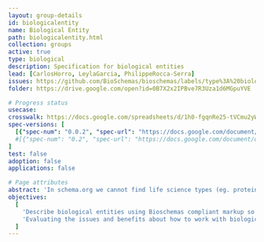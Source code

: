 ```yaml
---
layout: group-details
id: biologicalentity
name: Biological Entity
path: biologicalentity.html
collection: groups
active: true
type: biological
description: Specification for biological entities
lead: [CarlosHorro, LeylaGarcia, PhilippeRocca-Serra]
issues: https://github.com/BioSchemas/bioschemas/labels/type%3A%20biologicalentity
folder: https://drive.google.com/open?id=0B7X2x2IPBve7R3Uza1d6MGpuYVE

# Progress status
usecase:
crosswalk: https://docs.google.com/spreadsheets/d/1h0-fgqnRe25-tVCmu2yWNQjthLzgkW4a1TVNMpCABlc
spec-versions: [
  [{"spec-num": "0.0.2", "spec-url": "https://docs.google.com/document/d/1fn-of4cxGJLYiw1G3-KepZsIE0Ptq4GSx-h3jPmvdvc"}]#,
  #[{"spec-num": "0.2", "spec-url": "https://docs.google.com/document/d/1fn-of4cxGJLYiw1G3-KepZsIE0Ptq4GSx-h3jPmvdvc"}]
]
test: false
adoption: false
applications: false

# Page attributes
abstract: 'In schema.org we cannot find life science types (eg. protein, gene, biological pathway) except those types that overlap with healthcare and medicine domains defined by the health schema.org extension (eg. drug, artery). These life science types share many elements which can be captured in a common biological entity type.'
objectives:
  [
    'Describe biological entities using Bioschemas compliant markup so biological types can be more easily indexed by search engines and registries.',
    'Evaluating the issues and benefits about how to work with biological entities in schema.org and Bioschemas'
  ]
---
```

